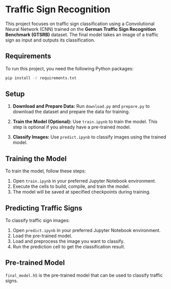 # Traffic Sign Recognition

This project focuses on traffic sign classification using a Convolutional Neural Network (CNN) trained on the **German Traffic Sign Recognition Benchmark (GTSRB)** dataset. The final model takes an image of a traffic sign as input and outputs its classification.

## Requirements

To run this project, you need the following Python packages:

```bash
pip install -r requirements.txt
```

## Setup

1. **Download and Prepare Data:**
   Run `download.py` and `prepare.py` to download the dataset and prepare the data for training.

2. **Train the Model (Optional):**
   Use `train.ipynb` to train the model. This step is optional if you already have a pre-trained model.

3. **Classify Images:**
   Use `predict.ipynb` to classify images using the trained model.

## Training the Model

To train the model, follow these steps:

1. Open `train.ipynb` in your preferred Jupyter Notebook environment.
2. Execute the cells to build, compile, and train the model.
3. The model will be saved at specified checkpoints during training.

## Predicting Traffic Signs

To classify traffic sign images:

1. Open `predict.ipynb` in your preferred Jupyter Notebook environment.
2. Load the pre-trained model.
3. Load and preprocess the image you want to classify.
4. Run the prediction cell to get the classification result.

## Pre-trained Model

`final_model.h5` is the pre-trained model that can be used to classify traffic signs.